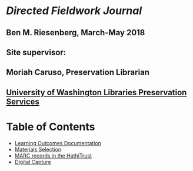 # _Directed Fieldwork Journal_  
## Ben M. Riesenberg, March-May 2018  
## Site supervisor:  
## Moriah Caruso, Preservation Librarian  
## [University of Washington Libraries Preservation Services](http://www.lib.washington.edu/preservation)  
  
# Table of Contents
* [Learning Outcomes Documentation](LearningOutcomesDocumentation.md)
* [Materials Selection](MaterialsSelection.md)
* [MARC records in the HathiTrust](MARCAndHathi.md)
* [Digital Capture](DigitalCapture.md)

